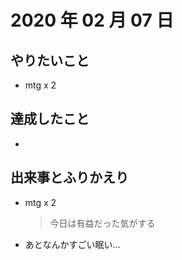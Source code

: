 # 2020 年 02 月 07 日

## やりたいこと

- mtg x 2

## 達成したこと

-

## 出来事とふりかえり

- mtg x 2
  > 今日は有益だった気がする
- あとなんかすごい眠い...
